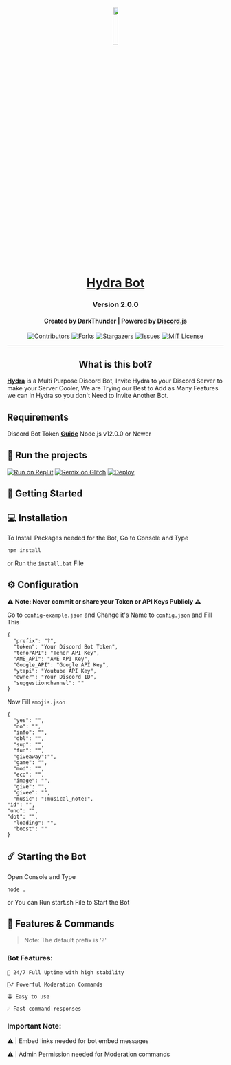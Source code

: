 <div align="center">
  <a href="https://discord.com/api/oauth2/authorize?client_id=814580247973986314&permissions=8&scope=bot%20applications.commands"><img src="https://cdn.discordapp.com/attachments/796636868166680586/884058943301771284/68747470733a2f2f692e696d6775722e636f6d2f6756736a5657702e706e67.png" width="15%"/></a>
  <h1><a href="https://discord.com/api/oauth2/authorize?client_id=814580247973986314&permissions=8&scope=bot%20applications.commands">Hydra Bot </a></h1>

  <h3>Version 2.0.0</h3>

  <h4>Created by DarkThunder | Powered by <a href="https://discord.js.org/">Discord.js</a></h4>
  
 [![Contributors][contributors-shield]][contributors-url]
 [![Forks][forks-shield]][forks-url]
 [![Stargazers][stars-shield]][stars-url]
 [![Issues][issues-shield]][issues-url]
 [![MIT License][license-shield]][license-url]
 <br>

</div>

---

<h2 align="center">What is this bot?</h2>

<strong><a href="https://dsc.gg/Hydra9">Hydra</a></strong> is a Multi Purpose Discord Bot, Invite Hydra to your Discord Server to make your Server Cooler, We are Trying our Best to Add as Many Features we can in Hydra so you don't Need to Invite Another Bot.


## Requirements
Discord Bot Token **[Guide](https://discordjs.guide/preparations/setting-up-a-bot-application.html#creating-your-bot)**
Node.js v12.0.0 or Newer
  
## 💨 Run the projects

[![Run on Repl.it](https://repl.it/badge/github/SudhanPlayz/Discord-MusicBot)](https://repl.it/github/DarkThunder99/Hydra-Bot)
[![Remix on Glitch](https://cdn.glitch.com/2703baf2-b643-4da7-ab91-7ee2a2d00b5b%2Fremix-button.svg)](https://glitch.com/edit/#!/import/github/DarkThunder99/Hydra-Bot)
[![Deploy](https://www.herokucdn.com/deploy/button.svg)](https://heroku.com/deploy?template=https://github.com/DarkThunder99/Hydra-Bot)

## 🚀 Getting Started

## 💻 Installation

To Install Packages needed for the Bot, Go to Console and Type 
```
npm install
```
or Run the `install.bat` File
  

## ⚙️ Configuration
  
⚠️ **Note: Never commit or share your Token or API Keys Publicly** ⚠️
  
Go to `config-example.json` and Change it's Name to `config.json` and Fill This 
  ```
  {
    "prefix": "?",
    "token": "Your Discord Bot Token",
    "tenorAPI": "Tenor API Key",
    "AME_API": "AME API Key",
    "Google_API": "Google API Key",
    "ytapi": "Youtube API Key",
    "owner": "Your Discord ID",
    "suggestionchannel": ""
  }
  ```
  Now Fill `emojis.json`
  ```
  {
	"yes": "",
	"no": "",
	"info": "",
	"dbl": "",
	"sup": "",
	"fun": "",
	"giveaway":"",
	"game": "",
	"mod": "",
	"eco": "",
	"image": "",
	"give": "",
	"givee": "",
	"music": ":musical_note:",
  "id": "",
  "uno": "",
  "dot": "",
	"loading": "",
	"boost": ""
}
```

## ☄️ Starting the Bot

Open Console and Type
```
node .
```
or You can Run start.sh File to Start the Bot

## 📝 Features & Commands

> Note: The default prefix is '?'

### Bot Features:
```
🔋 24/7 Full Uptime with high stability
```
```
👮‍♂️ Powerful Moderation Commands
```
```
😀 Easy to use
```
```
☄️ Fast command responses
```

### Important Note:
⚠ | Embed links needed for bot embed messages

⚠ | Admin Permission needed for Moderation commands

[support-invite]: https://dsc.gg/gcafe
[support-image]: https://discordapp.com/api/guilds/770993454703575060/widget.png?style=banner2

<!-- MARKDOWN LINKS & IMAGES -->
[contributors-shield]: https://img.shields.io/github/contributors/DarkThunder99/Hydra-Bot.svg?style=for-the-badge
[contributors-url]: https://github.com/DarkThunder99/Hydra-Bot/graphs/contributors
[forks-shield]: https://img.shields.io/github/forks/DarkThunder99/Hydra-Bot.svg?style=for-the-badge
[forks-url]: https://github.com/DarkThunder99/Hydra-Bot/network/members
[stars-shield]: https://img.shields.io/github/stars/DarkThunder99/Hydra-Bot.svg?style=for-the-badge
[stars-url]: https://github.com/DarkThunder99/Hydra-Bot/stargazers
[issues-shield]: https://img.shields.io/github/issues/DarkThunder99/Hydra-Bot.svg?style=for-the-badge
[issues-url]: https://github.com/DarkThunder99/Hydra-Bot/issues
[license-shield]: https://img.shields.io/github/license/DarkThunder99/Hydra-Bot.svg?style=for-the-badge
[license-url]: https://github.com/DarkThunder99/Hydra-Bot/blob/master/LICENSE
